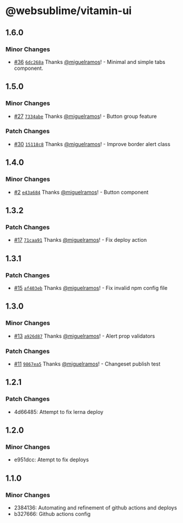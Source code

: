 # @websublime/vitamin-ui

## 1.6.0

### Minor Changes

- [#36](https://github.com/websublime/vitamin/pull/36) [`6dc268a`](https://github.com/websublime/vitamin/commit/6dc268ac9d9094535db1a876ec2d6c2d0e299b34) Thanks [@miguelramos](https://github.com/miguelramos)! - Minimal and simple tabs component.

## 1.5.0

### Minor Changes

- [#27](https://github.com/websublime/vitamin/pull/27) [`7334abe`](https://github.com/websublime/vitamin/commit/7334abe3df134a6274bcfece4123f482af18bd8f) Thanks [@miguelramos](https://github.com/miguelramos)! - Button group feature

### Patch Changes

- [#30](https://github.com/websublime/vitamin/pull/30) [`15118c8`](https://github.com/websublime/vitamin/commit/15118c8447d520df17274d5c35a026b8e2fd9701) Thanks [@miguelramos](https://github.com/miguelramos)! - Improve border alert class

## 1.4.0

### Minor Changes

- [#2](https://github.com/websublime/vitamin/pull/2) [`e43a684`](https://github.com/websublime/vitamin/commit/e43a6847c5e3674ebe4ba1fcc54547b0854179a3) Thanks [@miguelramos](https://github.com/miguelramos)! - Button component

## 1.3.2

### Patch Changes

- [#17](https://github.com/websublime/vitamin/pull/17) [`71caa91`](https://github.com/websublime/vitamin/commit/71caa91e8156cc0060e3f3d86b806bef645954fe) Thanks [@miguelramos](https://github.com/miguelramos)! - Fix deploy action

## 1.3.1

### Patch Changes

- [#15](https://github.com/websublime/vitamin/pull/15) [`af403eb`](https://github.com/websublime/vitamin/commit/af403ebe7c6eef572417892ea909d92ca3fec976) Thanks [@miguelramos](https://github.com/miguelramos)! - Fix invalid npm config file

## 1.3.0

### Minor Changes

- [#13](https://github.com/websublime/vitamin/pull/13) [`a926d87`](https://github.com/websublime/vitamin/commit/a926d875fceb10f215c20c760e6ec0cde2b5b338) Thanks [@miguelramos](https://github.com/miguelramos)! - Alert prop validators

### Patch Changes

- [#11](https://github.com/websublime/vitamin/pull/11) [`9867ea5`](https://github.com/websublime/vitamin/commit/9867ea59e3bf54ca1573bd6a64c962c25e7447d7) Thanks [@miguelramos](https://github.com/miguelramos)! - Changeset publish test

## 1.2.1

### Patch Changes

- 4d66485: Attempt to fix lerna deploy

## 1.2.0

### Minor Changes

- e951dcc: Atempt to fix deploys

## 1.1.0

### Minor Changes

- 2384136: Automating and refinement of github actions and deploys
- b327666: Github actions config
